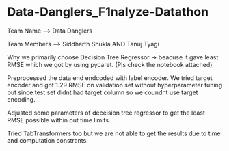 # Data-Danglers_F1nalyze-Datathon

Team Name --> Data Danglers

Team Members --> Siddharth Shukla AND Tanuj Tyagi 




Why we primarily choose Decision Tree Regressor -> beacuse it gave least RMSE which we got by using pycaret. (Pls check the notebook attached)

Preprocessed the data end endcoded with label encoder. We tried target encoder and got 1.29 RMSE on validation set without hyperparameter tuning but since test set didnt had target column so we coundnt use target encoding.

Adjusted some parameters of deceision tree regressor to get the least RMSE possible within out time limits.

Tried TabTransformers too but we are not able to get the results due to time and computation constrants.

